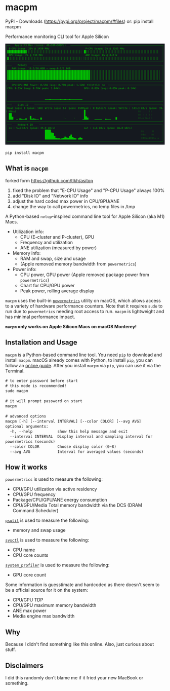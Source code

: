 # macpm

PyPI - Downloads (https://pypi.org/project/macpm/#files)
or: pip install macpm

Performance monitoring CLI tool for Apple Silicon

![](images/macpm.png)

```shell
pip install macpm
```

## What is `macpm`

forked form https://github.com/tlkh/asitop
1. fixed the problem that "E-CPU Usage" and "P-CPU Usage" always 100%
2. add "Disk IO" and "Network IO" info
3. adjust the hard coded max power in CPU/GPU/ANE
4. change the way to call powermetrics, no temp files in /tmp 

A Python-based `nvtop`-inspired command line tool for Apple Silicon (aka M1) Macs.

* Utilization info:
  * CPU (E-cluster and P-cluster), GPU
  * Frequency and utilization
  * ANE utilization (measured by power)
* Memory info:
  * RAM and swap, size and usage
  * (Apple removed memory bandwidth from `powermetrics`)
* Power info:
  * CPU power, GPU power (Apple removed package power from `powermetrics`)
  * Chart for CPU/GPU power
  * Peak power, rolling average display

`macpm` uses the built-in [`powermetrics`](https://www.unix.com/man-page/osx/1/powermetrics/) utility on macOS, which allows access to a variety of hardware performance counters. Note that it requires `sudo` to run due to `powermetrics` needing root access to run. `macpm` is lightweight and has minimal performance impact.

**`macpm` only works on Apple Silicon Macs on macOS Monterey!**

## Installation and Usage

`macpm` is a Python-based command line tool. You need `pip` to download and install `macpm`. macOS already comes with Python, to install `pip`, you can follow an [online guide](https://phoenixnap.com/kb/install-pip-mac). After you install `macpm` via `pip`, you can use it via the Terminal.

```shell
# to enter password before start
# this mode is recommended!
sudo macpm

# it will prompt password on start
macpm

# advanced options
macpm [-h] [--interval INTERVAL] [--color COLOR] [--avg AVG]
optional arguments:
  -h, --help           show this help message and exit
  --interval INTERVAL  Display interval and sampling interval for powermetrics (seconds)
  --color COLOR        Choose display color (0~8)
  --avg AVG            Interval for averaged values (seconds)
```

## How it works

`powermetrics` is used to measure the following:

* CPU/GPU utilization via active residency
* CPU/GPU frequency
* Package/CPU/GPU/ANE energy consumption
* CPU/GPU/Media Total memory bandwidth via the DCS (DRAM Command Scheduler)

[`psutil`](https://github.com/giampaolo/psutil) is used to measure the following:

* memory and swap usage

[`sysctl`](https://developer.apple.com/library/archive/documentation/System/Conceptual/ManPages_iPhoneOS/man3/sysctl.3.html) is used to measure the following:

* CPU name
* CPU core counts

[`system_profiler`](https://ss64.com/osx/system_profiler.html) is used to measure the following:

* GPU core count

Some information is guesstimate and hardcoded as there doesn't seem to be a official source for it on the system:

* CPU/GPU TDP
* CPU/GPU maximum memory bandwidth
* ANE max power
* Media engine max bandwidth

## Why

Because I didn't find something like this online. Also, just curious about stuff.

## Disclaimers

I did this randomly don't blame me if it fried your new MacBook or something.
